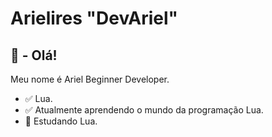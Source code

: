 # Arielires "DevAriel"

## 👋 - Olá!

Meu nome é Ariel Beginner Developer.

- :white_check_mark: Lua.
- :white_check_mark: Atualmente aprendendo o mundo da programação Lua.
- :green_book: Estudando Lua.
